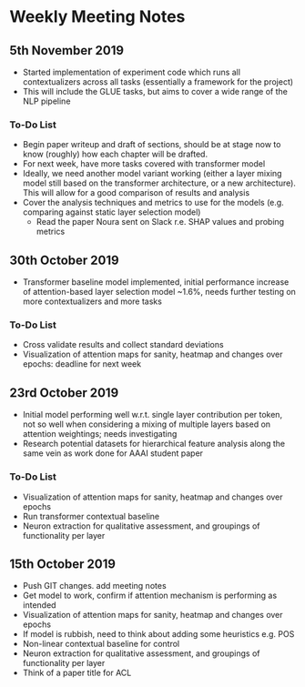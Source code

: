 # Weekly Meeting Notes

## 5th November 2019

- Started implementation of experiment code which runs all contextualizers across all tasks (essentially a framework for the project)
- This will include the GLUE tasks, but aims to cover a wide range of the NLP pipeline

### To-Do List

- Begin paper writeup and draft of sections, should be at stage now to know (roughly) how each chapter will be drafted.
- For next week, have more tasks covered with transformer model
- Ideally, we need another model variant working (either a layer mixing model still based on the transformer architecture, or a new architecture). This will allow for a good comparison of results and analysis
- Cover the analysis techniques and metrics to use for the models (e.g. comparing against static layer selection model)
  - Read the paper Noura sent on Slack r.e. SHAP values and probing metrics

## 30th October 2019

- Transformer baseline model implemented, initial performance increase of attention-based layer selection model ~1.6%, needs further testing on more contextualizers and more tasks

### To-Do List

- Cross validate results and collect standard deviations
- Visualization of attention maps for sanity, heatmap and changes over epochs: deadline for next week

## 23rd October 2019

- Initial model performing well w.r.t. single layer contribution per token, not so well when considering a mixing of multiple layers based on attention weightings; needs investigating
- Research potential datasets for hierarchical feature analysis along the same vein as work done for AAAI student paper

### To-Do List

- Visualization of attention maps for sanity, heatmap and changes over epochs
- Run transformer contextual baseline
- Neuron extraction for qualitative assessment, and groupings of functionality per layer

## 15th October 2019

- Push GIT changes. add meeting notes
- Get model to work, confirm if attention mechanism is performing as intended
- Visualization of attention maps for sanity, heatmap and changes over epochs
- If model is rubbish, need to think about adding some heuristics e.g. POS
- Non-linear contextual baseline  for control
- Neuron extraction for qualitative assessment, and groupings of functionality per layer
- Think of a paper title for ACL